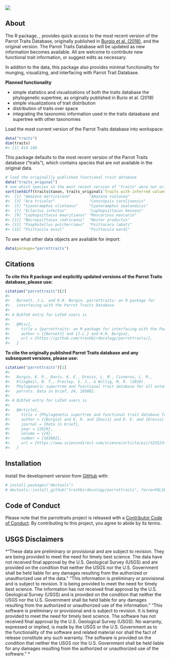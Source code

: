 
<!-- README.md is generated from README.Rmd. Please edit that file -->

<!-- badges: start -->

![](https://img.shields.io/badge/lifecycle-experimental-orange.svg)
<!-- badges: end -->

## About

The R package, , provides quick access to the most recent version of the
Parrot Traits Database, originally published in [Burgio et al.
(2018)](https://www.sciencedirect.com/science/article/pii/S2352340919302331),
and the original version. The Parrot Traits Database will be updated as
new information becomes available. All are welcome to contribute new
functional trait information, or suggest edits as necessary.

In additon to the data, this package also provides minimal functionality
for munging, visualizing, and interfacing with Parrot Trait Database.

**Planned functionality**

  - simple statistics and visualizations of both the traits database the
    phylogenetic supertree, as originally published in Burio et al.
    (2018)
  - simple visualizations of trait distribution
  - distribution of traits over space
  - integrating the taxonomic information used in the traits dataabase
    and supertree with other taxonomies

Load the most current version of the Parrot Traits database into
workspace:

``` r
data("traits")
dim(traits)
#> [1] 414 180
```

This package defaults to the most recent version of the Parrot Traits
database (“traits”), which contains species that are not available in
the original data.

``` r
# load the originallly published functional trait database
data("traits_original")
# see which species in the most recent version of "traits" were not originally published
sort(setdiff(traits$taxon, traits_original$`Traits with inferred values`$species))
#>  [1] "Amazona martinicana"        "Amazona violacea"          
#>  [3] "Ara tricolor"               "Conuropsis carolinensis"   
#>  [5] "Cyanoramphus ulietanus"     "Cyanoramphus zealandicus"  
#>  [7] "Eclectus infectus"          "Lophopsittacus bensoni"    
#>  [9] "Lophopsittacus mauritianus" "Mascarinus mascarin"       
#> [11] "Necropsittacus rodricanus"  "Nestor productus"          
#> [13] "Psephotellus pulcherrimus"  "Psittacara labati"         
#> [15] "Psittacula exsul"           "Psittacula wardi"
```

To see what other data objects are available for import:

``` r
data(package="parrottraits")
```

## Citations

**To cite this R package and explicitly updated versions of the Parrot
Traits database, please use:**

``` r
citation("parrottraits")[2]
#> 
#>   Burnett, J.L. and K.R. Burgio. parrottraits: an R package for
#>   interfacing with the Parrot Traits Database
#> 
#> A BibTeX entry for LaTeX users is
#> 
#>   @Misc{,
#>     title = {parrottraits: an R package for interfacing with the Parrot Traits Database},
#>     author = {{Burnett} and {J.L.} and K.R. Burgio},
#>     url = {https://github.com/trashbirdecology/parrottraits/},
#>   }
```

**To cite the originally published Parrot Traits database and any
subsequent versions, please use:**

``` r
citation("parrottraits")[1]
#> 
#>   Burgio, K. R., Davis, K. E., Dreiss, L. M., Cisneros, L. M.,
#>   Klingbeil, B. T., Presley, S. J., & Willig, M. R. (2019).
#>   Phylogenetic supertree and functional trait database for all extant
#>   parrots. Data in brief, 24, 103882.
#> 
#> A BibTeX entry for LaTeX users is
#> 
#>   @Article{,
#>     title = {Phylogenetic supertree and functional trait database for all extant parrots.},
#>     author = {{Burgio} and K. R. and {Davis} and K. E. and {Dreiss} and L. M. and {Cisneros} and L. M. and {Klingbeil} and B. T. and {Presley} and S. J. and & Willig and M. R.},
#>     journal = {Data in brief},
#>     year = {2019},
#>     volume = {24},
#>     number = {103882},
#>     url = {https://www.sciencedirect.com/science/article/pii/S2352340919302331},
#>   }
```

## Installation

Install the development version from [GitHub](https://github.com/) with:

``` r
# install.packages("devtools")
# devtools::install_github("trashbirdecology/parrottraits", force=FALSE)
```

## Code of Conduct

Please note that the parrottraits project is released with a
[Contributor Code of
Conduct](https://github.com/trashbirdecology/parrottraits/CODE_OF_CONDUCT.md).
By contributing to this project, you agree to abide by its terms.

## USGS Disclaimers

*“These data are preliminary or provisional and are subject to revision.
They are being provided to meet the need for timely best science. The
data have not received final approval by the U.S. Geological Survey
(USGS) and are provided on the condition that neither the USGS nor the
U.S. Government shall be held liable for any damages resulting from the
authorized or unauthorized use of the data.” “This information is
preliminary or provisional and is subject to revision. It is being
provided to meet the need for timely best science. The information has
not received final approval by the U.S. Geological Survey (USGS) and is
provided on the condition that neither the USGS nor the U.S. Government
shall be held liable for any damages resulting from the authorized or
unauthorized use of the information.” “This software is preliminary or
provisional and is subject to revision. It is being provided to meet the
need for timely best science. The software has not received final
approval by the U.S. Geological Survey (USGS). No warranty, expressed or
implied, is made by the USGS or the U.S. Government as to the
functionality of the software and related material nor shall the fact of
release constitute any such warranty. The software is provided on the
condition that neither the USGS nor the U.S. Government shall be held
liable for any damages resulting from the authorized or unauthorized use
of the software.” *

